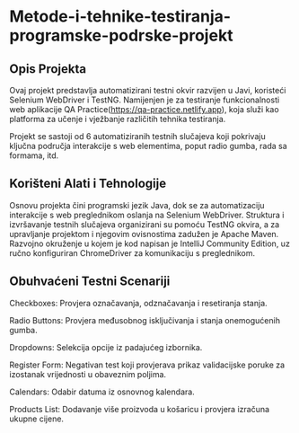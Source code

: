 # Metode-i-tehnike-testiranja-programske-podrske-projekt

## Opis Projekta
Ovaj projekt predstavlja automatizirani testni okvir razvijen u Javi, koristeći Selenium WebDriver i TestNG. Namijenjen je za testiranje funkcionalnosti web aplikacije QA Practice(https://qa-practice.netlify.app), koja služi kao platforma za učenje i vježbanje različitih tehnika testiranja.

Projekt se sastoji od 6 automatiziranih testnih slučajeva koji pokrivaju ključna područja interakcije s web elementima, poput radio gumba, rada sa formama, itd.


## Korišteni Alati i Tehnologije
Osnovu projekta čini programski jezik Java, dok se za automatizaciju interakcije s web preglednikom oslanja na Selenium WebDriver. Struktura i izvršavanje testnih slučajeva organizirani su pomoću TestNG okvira, a za upravljanje projektom i njegovim ovisnostima zadužen je Apache Maven. Razvojno okruženje u kojem je kod napisan je IntelliJ Community Edition, uz ručno konfiguriran ChromeDriver za komunikaciju s preglednikom.

## Obuhvaćeni Testni Scenariji

Checkboxes: Provjera označavanja, odznačavanja i resetiranja stanja.

Radio Buttons: Provjera međusobnog isključivanja i stanja onemogućenih gumba.

Dropdowns: Selekcija opcije iz padajućeg izbornika.

Register Form: Negativan test koji provjerava prikaz validacijske poruke za izostanak vrijednosti u obaveznim poljima.

Calendars: Odabir datuma iz osnovnog kalendara.

Products List: Dodavanje više proizvoda u košaricu i provjera izračuna ukupne cijene.
